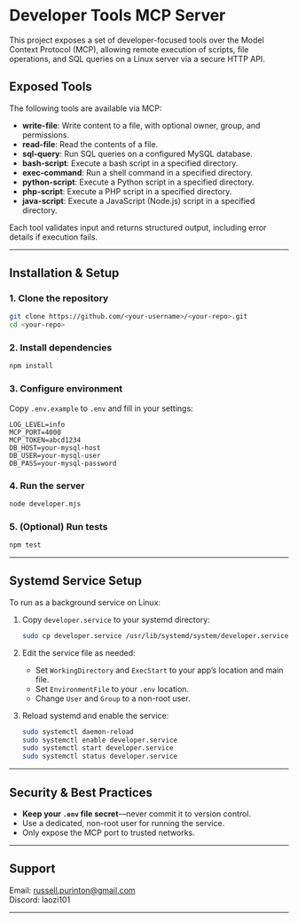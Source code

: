 # Developer Tools MCP Server

This project exposes a set of developer-focused tools over the Model Context Protocol (MCP), allowing remote execution of scripts, file operations, and SQL queries on a Linux server via a secure HTTP API.

## Exposed Tools

The following tools are available via MCP:

- **write-file**: Write content to a file, with optional owner, group, and permissions.
- **read-file**: Read the contents of a file.
- **sql-query**: Run SQL queries on a configured MySQL database.
- **bash-script**: Execute a bash script in a specified directory.
- **exec-command**: Run a shell command in a specified directory.
- **python-script**: Execute a Python script in a specified directory.
- **php-script**: Execute a PHP script in a specified directory.
- **java-script**: Execute a JavaScript (Node.js) script in a specified directory.

Each tool validates input and returns structured output, including error details if execution fails.

---

## Installation & Setup

### 1. Clone the repository

```sh
git clone https://github.com/<your-username>/<your-repo>.git
cd <your-repo>
```

### 2. Install dependencies

```sh
npm install
```

### 3. Configure environment

Copy `.env.example` to `.env` and fill in your settings:

```env
LOG_LEVEL=info
MCP_PORT=4000
MCP_TOKEN=abcd1234
DB_HOST=your-mysql-host
DB_USER=your-mysql-user
DB_PASS=your-mysql-password
```

### 4. Run the server

```sh
node developer.mjs
```

### 5. (Optional) Run tests

```sh
npm test
```

---

## Systemd Service Setup

To run as a background service on Linux:

1. Copy `developer.service` to your systemd directory:

   ```sh
   sudo cp developer.service /usr/lib/systemd/system/developer.service
   ```

2. Edit the service file as needed:
   - Set `WorkingDirectory` and `ExecStart` to your app’s location and main file.
   - Set `EnvironmentFile` to your `.env` location.
   - Change `User` and `Group` to a non-root user.

3. Reload systemd and enable the service:

   ```sh
   sudo systemctl daemon-reload
   sudo systemctl enable developer.service
   sudo systemctl start developer.service
   sudo systemctl status developer.service
   ```

---

## Security & Best Practices

- **Keep your `.env` file secret**—never commit it to version control.
- Use a dedicated, non-root user for running the service.
- Only expose the MCP port to trusted networks.

---

## Support

Email: <russell.purinton@gmail.com>  
Discord: laozi101

---

